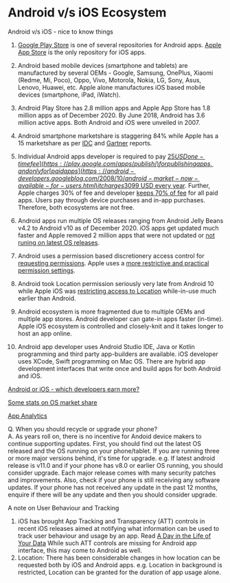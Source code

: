# Android v/s iOS Ecosystem
Android v/s iOS - nice to know things  

1. [Google Play Store](https://play.google.com/store/apps/) is one of several repositories for Android apps. [Apple App Store](https://www.apple.com/app-store/) is the only repository for iOS apps.  

2. Android based mobile devices (smartphone and tablets) are manufactured by several OEMs - Google, Samsung, OnePlus, Xiaomi (Redme, Mi, Poco), Oppo, Vivo, Motorola, Nokia, LG, Sony, Asus, Lenovo, Huawei, etc. Apple alone manufactures iOS based mobile devices (smartphone, iPad, iWatch).  

3. Android Play Store has 2.8 million apps and Apple App Store has 1.8 million apps as of December 2020. By June 2018, Android has 3.6 million active apps. Both Android and iOS were unveiled in 2007.  

4. Android smartphone marketshare is staggering 84% while Apple has a 15 marketshare as per [IDC](https://www.idc.com/promo/smartphone-market-share/os) and [Gartner](https://www.gartner.com/en/newsroom/press-releases/2020-08-25-gartner-says-global-smartphone-sales-declined-20--in-) reports.  

5. Individual Android apps developer is required to pay [$25 USD one-time fee](https://play.google.com/apps/publish/) for publishing apps, and only for [paid apps](https://android-developers.googleblog.com/2008/10/android-market-now-available-for-users.html) it charges 30% of fee. Individual iOS apps developer is required to pay [$99 USD every year](https://developer.apple.com/support/membership-fee-waiver/). Further, Apple charges 30% of fee and developer [keeps 70% of fee](https://developer.apple.com/programs/whats-included/) for all paid apps. Users pay through device purchases and in-app purchases. Therefore, both ecosystems are not free.  

6. Android apps run multiple OS releases ranging from Android Jelly Beans v4.2 to Android v10 as of December 2020. iOS apps get updated much faster and Apple removed 2 million apps that were not updated or [not runing on latest OS releases](https://www.apple.com/app-store/).  

7. Android uses a permission based discretionery access control for [requesting permissions](https://developer.android.com/training/permissions/requesting). Apple uses a [more restrictive and practical](https://www.howtogeek.com/177711/ios-has-app-permissions-too-and-theyre-arguably-better-than-androids/) [permission settings](https://developer.apple.com/design/human-interface-guidelines/ios/app-architecture/requesting-permission/).  

8. Android took Location permission seriously very late from Android 10 while Apple iOS was [restricting access to Location](https://support.apple.com/en-us/HT203033) while-in-use much earlier than Android.  

9. Android ecosystem is more fragmented due to multiple OEMs and multiple app stores. Android developer can gate-in apps faster (in-time). Apple iOS ecosystem is controlled and closely-knit and it takes longer to host an app online.  

10. Android app developer uses Android Studio IDE, Java or Kotlin programming and third party app-builders are available. iOS developer uses XCode, Swift programming on Mac OS. There are hybrid app development interfaces that write once and build apps for both Android and iOS.   

[Android or iOS - which developers earn more?](https://insights.dice.com/2020/02/06/android-vs-ios-earns-developers-more/)  

[Some stats on OS market share](https://leftronic.com/android-vs-ios-market-share/)  

[App Analytics](https://www.businessofapps.com/marketplace/app-analytics/)  

Q. When you should recycle or upgrade your phone?  
A. As years roll on, there is no incentive for Andoid device makers to continue supporting updates. First, you should find out the latest OS released and the OS running on your phone/tablet. If you are running three or more major versions behind, it's time for upgrade. e.g. If latest android release is v11.0 and if your phone has v8.0 or earlier OS running, you should consider upgrade. Each major release comes with many security patches and improvements. Also, check if your phone is still receiving any software updates. If your phone has not received any update in the past 12 months, enquire if there will be any update and then you should consider upgrade.   

A note on User Behaviour and Tracking  
1. iOS has brought App Tracking and Transparency (ATT) controls in recent iOS releases aimed at notifying what information can be used to track user behaviour and usage by an app. Read [A Day in the Life of Your Data](https://www.apple.com/privacy/docs/A_Day_in_the_Life_of_Your_Data.pdf) While such ATT controls are missing for Android app interface, this may come to Android as well.  
2. Location: There has been considerable changes in how location can be requested both by iOS and Android apps. e.g. Location in background is restricted, Location can be granted for the duration of app usage alone.   

